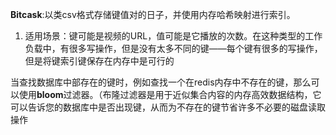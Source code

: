 **Bitcask**:以类csv格式存储键值对的日子，并使用内存哈希映射进行索引。
1. 适用场景：键可能是视频的URL，值可能是它播放的次数。在这种类型的工作负载中，有很多写操作，但是没有太多不同的键——每个键有很多的写操作，但是将键索引键保存在内存中是可行的

当查找数据库中部存在的键时，例如查找一个在redis内存中不存在的键，那么可以使用**bloom**过滤器。（布隆过滤器是用于近似集合内容的内存高效数据结构，它可以告诉您的数据库中是否出现键，从而为不存在的键节省许多不必要的磁盘读取操作
